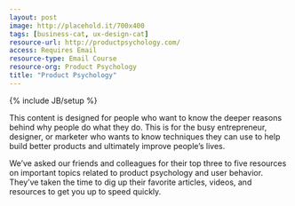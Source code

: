 ```yaml
---
layout: post
image: http://placehold.it/700x400
tags: [business-cat, ux-design-cat]
resource-url: http://productpsychology.com/
access: Requires Email
resource-type: Email Course
resource-org: Product Psychology
title: "Product Psychology"
---
```

{% include JB/setup %}

This content is designed for people who want to know the deeper reasons behind why people do what they do. This is for the busy entrepreneur, designer, or marketer who wants to know techniques they can use to help build better products and ultimately improve people’s lives.

We’ve asked our friends and colleagues for their top three to five resources on important topics related to product psychology and user behavior. They’ve taken the time to dig up their favorite articles, videos, and resources to get you up to speed quickly.
